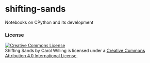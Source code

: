 # shifting-sands

Notebooks on CPython and its development



### License

<a rel="license" href="http://creativecommons.org/licenses/by/4.0/"><img alt="Creative Commons License" style="border-width:0" src="https://i.creativecommons.org/l/by/4.0/88x31.png" /></a><br /><span xmlns:dct="http://purl.org/dc/terms/" property="dct:title">Shifting Sands</span> by <span xmlns:cc="http://creativecommons.org/ns#" property="cc:attributionName">Carol Willing</span> is licensed under a <a rel="license" href="http://creativecommons.org/licenses/by/4.0/">Creative Commons Attribution 4.0 International License</a>.
